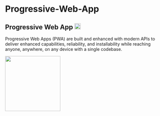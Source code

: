 # Progressive-Web-App
## Progressive Web App   <img src="https://www.bing.com/th?id=AMMS_66c62478a8be665ca5ba56d4c544cb99&w=110&h=110&c=7&rs=1&qlt=80&pcl=f9f9f9&cdv=1&pid=16.1" width=20>

Progressive Web Apps (PWA) are built and enhanced with modern APIs to deliver enhanced capabilities, reliability, and installability while reaching anyone, anywhere, on any device with a single codebase.

<p align: center>
<img src="https://webdev.imgix.net/what-are-pwas/capabilities-reach.svg" width=180></p>
